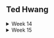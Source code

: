 ## Ted Hwang

<details>
    <summary>Week 14</summary>

#### (Monday) 3/27/2023
As a group, we reevaluated our API design after receiving feedback from our instructors. For instance, users can select which account they are signing up for using a checkbox. Before, users would have to submit a chef application form upon signup. Another change was we would have an availability boolean property in our chef profile that would prevent customers from seeing their menu items if it was set to false. Before, when the chef creates a menu item, a date needed to be specified. We were considering this feature to be a stretch goal instead of our MVP.

For the remainder of the day, we continued working on our database schemas.

#### (Tuesday) 3/28/2023
After finalizing our API design and database schema, we worked on creating our issue tickets in trello to sync with gitlab. Each ticket would complete a part of the user story in our application.

#### (Wednesday) 3/29/2023
Derek led as the driver for our first coding session and we edited our docker-compose.yaml to create a postgres database container. Addditionally, we were able to hook up our database to beekeeper and begin creating user/menu item tables.

#### (Thursday) 3/30/2023
Today, I led as the driver and our group started on backend authentication. We were able to create signup/login/logout endpoints using the jwtdown-fastapi package a Hack Reactor instructor has created. Also, we edited the create-menu-item endpoint to only allow users that are signed in. In the future, users with the is_chef boolean property set to True will only be able to use this endpoint.

</details>

<details>
    <summary>Week 15</summary>

#### (Monday) 4/3/2023
Derek led as the driver to finalize creating our postgres tables. We finished creating the following tables ___.
- user profile
- social media
- shopping cart
- cart status
- cart items
- order,
- order status

Additionally, for tables that had references to another table, we created queries in beekeeper to join tables together. Tomorrow, we plan on pairing up to finalize our backend endpoints.

#### (Tuesday) 4/4/2023

#### (Wednesday) 4/5/2023

#### (Thursday) 4/6/2023

#### (Friday) 4/7/2023

</details>
